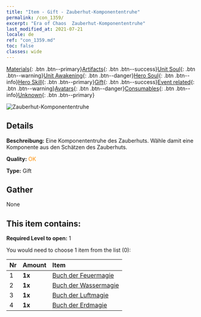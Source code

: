 ```yaml
---
title: "Item - Gift - Zauberhut-Komponententruhe"
permalink: /con_1359/
excerpt: "Era of Chaos  Zauberhut-Komponententruhe"
last_modified_at: 2021-07-21
locale: de
ref: "con_1359.md"
toc: false
classes: wide
---
```

 [Materials](/ItemsDE/){: .btn .btn--primary}[Artifacts](/ItemsDE/Artifacts/){: .btn .btn--success}[Unit Soul](/ItemsDE/UnitSoul/){: .btn .btn--warning}[Unit Awakening](/ItemsDE/UnitAwakening/){: .btn .btn--danger}[Hero Soul](/ItemsDE/HeroSoul/){: .btn .btn--info}[Hero Skill](/ItemsDE/HeroSkill/){: .btn .btn--primary}[Gift](/ItemsDE/Gift/){: .btn .btn--success}[Event related](/ItemsDE/Events/){: .btn .btn--warning}[Avatars](/ItemsDE/Avatars/){: .btn .btn--danger}[Consumables](/ItemsDE/Consumables/){: .btn .btn--info}[Unknown](/ItemsDE/Unknown/){: .btn .btn--primary}

 ![Zauberhut-Komponententruhe](/images/t/i_906036.png)

## Details
 **Beschreibung:** Eine Komponententruhe des Zauberhuts. Wähle damit eine Komponente aus den Schätzen des Zauberhuts.

 **Quality:** <span style="color: #FF8C00">OK</span>

 **Type:** Gift

## Gather

  None

## This item contains:

 **Required Level to open:** 1

 You would need to choose 1 item from the list (0):

  | Nr | Amount |     Item    |
  |:---|:-------|:------------|
  | 1 |  **1x** | [Buch der Feuermagie](/ItemsDE/art_178/) |  | 
  | 2 |  **1x** | [Buch der Wassermagie](/ItemsDE/art_179/) |  | 
  | 3 |  **1x** | [Buch der Luftmagie](/ItemsDE/art_180/) |  | 
  | 4 |  **1x** | [Buch der Erdmagie](/ItemsDE/art_181/) |  | 
